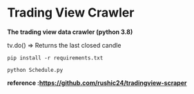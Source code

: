 # Trading View Crawler
**The trading view data crawler (python 3.8)**

tv.do() => Returns the last closed candle
~~~~
pip install -r requirements.txt

python Schedule.py
~~~~
**reference :https://github.com/rushic24/tradingview-scraper**